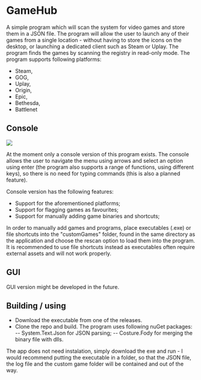 # GameHub
A simple program which will scan the system for video games and store them in a JSON file. The program will allow the user to launch any of their games from a single location - without having to store the icons on the desktop, or launching a dedicated client such as Steam or Uplay. The program finds the games by scanning the registry in read-only mode. The program supports following platforms:
- Steam,
- GOG,
- Uplay,
- Origin,
-	Epic,
-	Bethesda,
-	Battlenet 

## Console

![](GLConsole.gif)

At the moment only a console version of this program exists. The console allows the user to navigate the menu using arrows and select an option using enter (the program also supports a range of functions, using different keys), so there is no need for typing commands (this is also a planned feature).

Console version has the following features:
- Support for the aforementioned platforms;
- Support for flagging games as favourites;
- Support for manually adding game binaries and shortcuts;

In order to manually add games and programs, place executables (.exe) or file shortcuts into the "customGames" folder, found in the same directory as the application and choose the rescan option to load them into the program. It is recommended to use file shortcuts instead as executables often require external assets and will not work properly.

## GUI
GUI version might be developed in the future. 

## Building / using
- Download the executable from one of the releases.
- Clone the repo and build. The program uses following nuGet packages:
-- System.Text.Json for JSON parsing;
-- Costure.Fody for merging the binary file with dlls.

The app does not need instalation, simply download the exe and run - I would recommend putting the executable in a folder, so that the JSON file, the log file and the custom game folder will be contained and out of the way.
